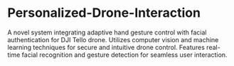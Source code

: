 # Personalized-Drone-Interaction
A novel system integrating adaptive hand gesture control with facial authentication for DJI Tello drone. Utilizes computer vision and machine learning techniques for secure and intuitive drone control. Features real-time facial recognition and gesture detection for seamless user interaction.
